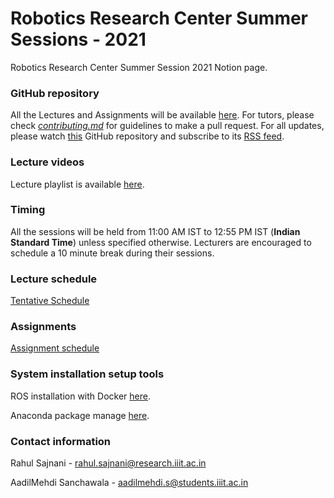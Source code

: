 # Robotics Research Center Summer Sessions - 2021

Robotics Research Center Summer Session 2021 Notion page. 

### GitHub repository

All the Lectures and Assignments will be available [here](https://github.com/RoboticsIIITH/summer-sessions-2021). For tutors, please check [*contributing.md*](https://github.com/RoboticsIIITH/summer-sessions-2021/blob/main/CONTRIBUTING.md) for guidelines to make a pull request. For all updates, please watch [this](https://github.com/RoboticsIIITH/summer-sessions-2021) GitHub repository and subscribe to its [RSS feed](https://github.com/RoboticsIIITH/summer-sessions-2021/commits/main.atom).

### Lecture videos

Lecture playlist is available [here](https://youtube.com/playlist?list=PLoy_JcjmT4hxDJ5QgHQ-qhJAv0vmHIwXK).

### Timing

All the sessions will be held from 11:00 AM IST to 12:55 PM IST (**Indian Standard Time**) unless specified otherwise. Lecturers are encouraged to schedule a 10 minute break during their sessions.

### Lecture schedule

[Tentative Schedule](https://www.notion.so/eebb83b3b4be4fecb52db797dba6b30c)

### Assignments

[Assignment schedule](https://www.notion.so/959c6d139b8a42abb54bea6e7442b3f1)

### System installation setup tools

ROS installation with Docker [here](https://www.notion.so/ROS-With-Docker-8d4973cc061148fdb7cc6f3c87529f25).

Anaconda package manage [here](https://docs.conda.io/projects/conda/en/latest/user-guide/install/linux.html).

### Contact information

Rahul Sajnani - rahul.sajnani@research.iiit.ac.in

AadilMehdi Sanchawala - aadilmehdi.s@students.iiit.ac.in

